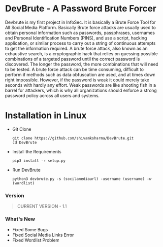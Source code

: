 # **DevBrute - A Password Brute Forcer**


Devbrute is my first project in InfoSec. It is basically a Brute Force Tool for All Social Media Platform. Basically Brute force attacks are usually used to obtain personal information such as passwords, passphrases, usernames and Personal Identification Numbers (PINS), and use a script, hacking application, or similar process to carry out a string of continuous attempts to get the information required. A brute force attack, also known as an exhaustive search, is a cryptographic hack that relies on guessing possible combinations of a targeted password until the correct password is discovered. The longer the password, the more combinations that will need to be tested. A brute force attack can be time consuming, difficult to perform if methods such as data obfuscation are used, and at times down right impossible. However, if the password is weak it could merely take seconds with hardly any effort. Weak passwords are like shooting fish in a barrel for attackers, which is why all organizations should enforce a strong password policy across all users and systems.


# Installation in Linux

  - Git Clone
    ```
    git clone https://github.com/shivamksharma/DevBrute.git
    cd DevBrute
    ```

  - Install the Requirements
    ```
    pip3 install -r setup.py
    ```

  - Run DevBrute 
    ```
    python3 devbrute.py -s (socilamediaurl) -username (username) -w (wordlist)
    ```



### Version 
  > CURRENT VERSION - 1.1

### What's New
  - Fixed Some Bugs
  - Fixed Social Media Links Error
  - Fixed Wordlist Problem